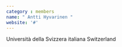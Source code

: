 ```yaml
---
category : members
name: " Antti Hyvarinen " 
website: '#'
---
```

Università della Svizzera italiana
Switzerland

